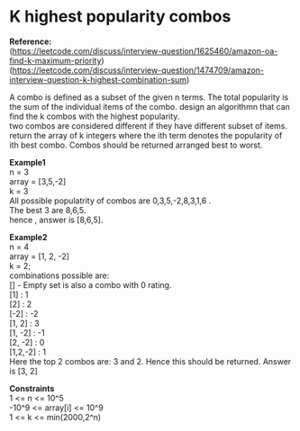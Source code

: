# K highest popularity combos  

**Reference:**   
(https://leetcode.com/discuss/interview-question/1625460/amazon-oa-find-k-maximum-priority)  
(https://leetcode.com/discuss/interview-question/1474709/amazon-interview-question-k-highest-combination-sum)  

A combo is defined as a subset of the given n terms. The total popularity is the sum of the individual items of the combo. design an algorithmn that can find the k combos with the highest popularity.  
two combos are considered different if they have different subset of items. return the array of k integers where the ith term denotes the popularity of ith best combo. Combos should be returned arranged best to worst.  

**Example1**  
n = 3  
array = [3,5,-2]  
k = 3  
All possible populatrity of combos are 0,3,5,-2,8,3,1,6 .  
The best 3 are 8,6,5.  
hence , answer is [8,6,5].  

**Example2**  
n = 4  
array = [1, 2, -2]  
k = 2;  
combinations possible are:  
[] - Empty set is also a combo with 0 rating.  
[1] : 1  
[2] : 2  
[-2] : -2  
[1, 2] : 3  
[1, -2] : -1  
[2, -2] : 0  
[1,2,-2] : 1  
Here the top 2 combos are: 3 and 2. Hence this should be returned. Answer is [3, 2]  

**Constraints**  
1 <= n <= 10^5  
-10^9 <= array[i] <= 10^9  
1 <= k <= min(2000,2^n)  